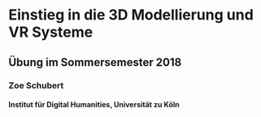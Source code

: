 # Einstieg in die 3D Modellierung und VR Systeme
## Übung im Sommersemester 2018
### Zoe Schubert
#### Institut für Digital Humanities, Universität zu Köln
